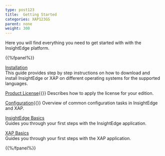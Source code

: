 ```yaml
---
type: post123
title:  Getting Started
categories: XAP123GS
parent: none
weight: 300
---
```


Here you will find everything you need to get started with with the InsightEdge platform.


{{%fpanel%}}

[Installation](installation.html)<br>
This guide provides step by step instructions on how to download and install InsightEdge or XAP on different operating systems for the supported languages.

[Product License](license-key.html){{<wbr>}}
Describes how to apply the license for your edition.

[Configuration](common-environment-variables.html){{<wbr>}}
Overview of common configuration tasks in InsightEdge and XAP.

[InsightEdge Basics](insightedge-basics.html)<br>
Guides you through your first steps with the InsightEdge application.

[XAP Basics](xap-basics.html)<br>
Guides you through your first steps with the XAP application.

{{%/fpanel%}}
